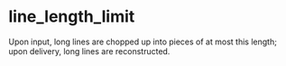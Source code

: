 # line_length_limit 

 Upon input, long lines are chopped up into pieces of at most
this length; upon delivery, long lines are reconstructed.  


